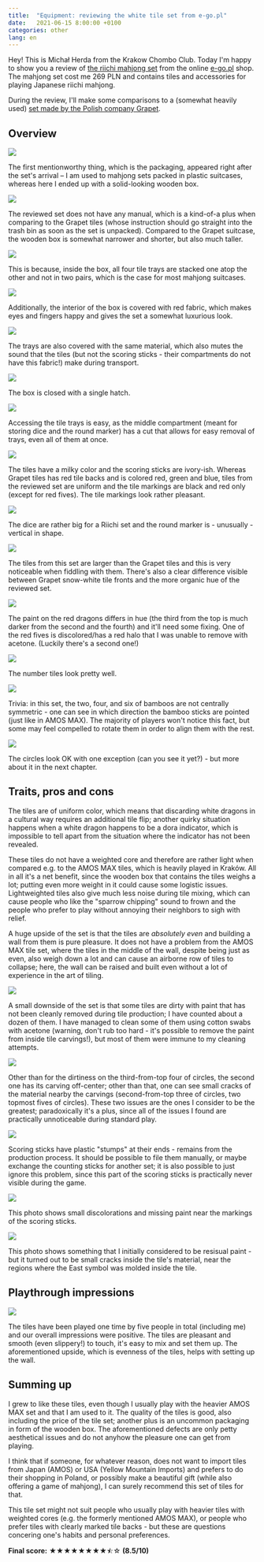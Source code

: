 ```yaml
---
title:  "Equipment: reviewing the white tile set from e-go.pl"
date:   2021-06-15 8:00:00 +0100
categories: other
lang: en
---
```


Hey! This is Michał Herda from the Krakow Chombo Club. Today I'm happy to show you a review of [the riichi mahjong set](http://ponnuki.nazwa.pl/e-go/index.php?main_page=product_info&cPath=17&products_id=211) from the online [e-go.pl](http://e-go.pl/) shop. The mahjong set cost me 269 PLN and contains tiles and accessories for playing Japanese riichi mahjong.

During the review, I'll make some comparisons to a (somewhat heavily used) [set made by the Polish company Grapet](https://www.ceneo.pl/35993142).

## Overview

![](/assets/images/review-e-go-white/001-001.jpg)

The first mentionworthy thing, which is the packaging, appeared right after the set's arrival – I am used to mahjong sets packed in plastic suitcases, whereas here I ended up with a solid-looking wooden box.

![](/assets/images/review-e-go-white/001-002.jpg)

The reviewed set does not have any manual, which is a kind-of-a plus when comparing to the Grapet tiles (whose instruction should go straight into the trash bin as soon as the set is unpacked). Compared to the Grapet suitcase, the wooden box is somewhat narrower and shorter, but also much taller.

![](/assets/images/review-e-go-white/001-003.jpg)

This is because, inside the box, all four tile trays are stacked one atop the other and not in two pairs, which is the case for most mahjong suitcases.

![](/assets/images/review-e-go-white/001-004.jpg)

Additionally, the interior of the box is covered with red fabric, which makes eyes and fingers happy and gives the set a somewhat luxurious look.

![](/assets/images/review-e-go-white/001-005.jpg)

The trays are also covered with the same material, which also mutes the sound that the tiles (but not the scoring sticks - their compartments do not have this fabric!) make during transport.

![](/assets/images/review-e-go-white/001-006.jpg)

The box is closed with a single hatch.

![](/assets/images/review-e-go-white/001-007.jpg)

Accessing the tile trays is easy, as the middle compartment (meant for storing dice and the round marker) has a cut that allows for easy removal of trays, even all of them at once.

![](/assets/images/review-e-go-white/001-008.jpg)

The tiles have a milky color and the scoring sticks are ivory-ish. Whereas Grapet tiles has red tile backs and is colored red, green and blue, tiles from the reviewed set are uniform and the tile markings are black and red only (except for red fives). The tile markings look rather pleasant.

![](/assets/images/review-e-go-white/001-009.jpg)

The dice are rather big for a Riichi set and the round marker is - unusually - vertical in shape.

![](/assets/images/review-e-go-white/001-010.jpg)

The tiles from this set are larger than the Grapet tiles and this is very noticeable when fiddling with them. There's also a clear difference visible between Grapet snow-white tile fronts and the more organic hue of the reviewed set.

![](/assets/images/review-e-go-white/001-011.jpg)

The paint on the red dragons differs in hue (the third from the top is much darker from the second and the fourth) and it'll need some fixing. One of the red fives is discolored/has a red halo that I was unable to remove with acetone. (Luckily there's a second one!)

![](/assets/images/review-e-go-white/001-012.jpg)

The number tiles look pretty well.

![](/assets/images/review-e-go-white/001-013.jpg)

Trivia: in this set, the two, four, and six of bamboos are not centrally symmetric - one can see in which direction the bamboo sticks are pointed (just like in AMOS MAX). The majority of players won't notice this fact, but some may feel compelled to rotate them in order to align them with the rest.

![](/assets/images/review-e-go-white/001-014.jpg)

The circles look OK with one exception (can you see it yet?) - but more about it in the next chapter.

## Traits, pros and cons

The tiles are of uniform color, which means that discarding white dragons in a cultural way requires an additional tile flip; another quirky situation happens when a white dragon happens to be a dora indicator, which is impossible to tell apart from the situation where the indicator has not been revealed.

These tiles do not have a weighted core and therefore are rather light when compared e.g. to the AMOS MAX tiles, which is heavily played in Kraków. All in all it's a net benefit, since the wooden box that contains the tiles weighs a lot; putting even more weight in it could cause some logistic issues. Lightweighted tiles also give much less noise during tile mixing, which can cause people who like the "sparrow chipping" sound to frown and the people who prefer to play without annoying their neighbors to sigh with relief.

A huge upside of the set is that the tiles are *absolutely even* and building a wall from them is pure pleasure. It does not have a problem from the AMOS MAX tile set, where the tiles in the middle of the wall, despite being just as even, also weigh down a lot and can cause an airborne row of tiles to collapse; here, the wall can be raised and built even without a lot of experience in the art of tiling.

![](/assets/images/review-e-go-white/002-001.jpg)

A small downside of the set is that some tiles are dirty with paint that has not been cleanly removed during tile production; I have counted about a dozen of them. I have managed to clean some of them using cotton swabs with acetone (warning, don't rub too hard - it's possible to remove the paint from inside tile carvings!), but most of them were immune to my cleaning attempts.

![](/assets/images/review-e-go-white/002-002.jpg)

Other than for the dirtiness on the third-from-top four of circles, the second one has its carving off-center; other than that, one can see small cracks of the material nearby the carvings (second-from-top three of circles, two topmost fives of circles). These two issues are the ones I consider to be the greatest; paradoxically it's a plus, since all of the issues I found are practically unnoticeable during standard play.

![](/assets/images/review-e-go-white/002-003.jpg)

Scoring sticks have plastic "stumps" at their ends - remains from the production process. It should be possible to file them manually, or maybe exchange the counting sticks for another set; it is also possible to just ignore this problem, since this part of the scoring sticks is practically never visible during the game.

![](/assets/images/review-e-go-white/002-004.jpg)

This photo shows small discolorations and missing paint near the markings of the scoring sticks.

![](/assets/images/review-e-go-white/002-005.jpg)

This photo shows something that I initially considered to be resisual paint - but it turned out to be small cracks inside the tile's material, near the regions where the East symbol was molded inside the tile.

## Playthrough impressions

![](/assets/images/review-e-go-white/003-001.jpg)

The tiles have been played one time by five people in total (including me) and our overall impressions were positive. The tiles are pleasant and smooth (even slippery!) to touch, it's easy to mix and set them up. The aforementioned upside, which is evenness of the tiles, helps with setting up the wall.

## Summing up

I grew to like these tiles, even though I usually play with the heavier AMOS MAX set and that I am used to it. The quality of the tiles is good, also including the price of the tile set; another plus is an uncommon packaging in form of the wooden box. The aforementioned defects are only petty aesthetical issues and do not anyhow the pleasure one can get from playing.

I think that if someone, for whatever reason, does not want to import tiles from Japan (AMOS) or USA (Yellow Mountain Imports) and prefers to do their shopping in Poland, or possibly make a beautiful gift (while also offering a game of mahjong), I can surely recommend this set of tiles for that.

This tile set might not suit people who usually play with heavier tiles with weighted cores (e.g. the formerly mentioned AMOS MAX), or people who prefer tiles with clearly marked tile backs - but these are questions concering one's habits and personal preferences.

**Final score:** ★★★★★★★★⯪☆ **(8.5/10)**

